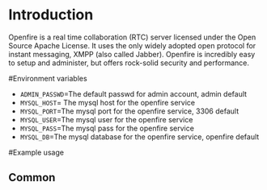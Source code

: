 # Introduction

Openfire is a real time collaboration (RTC) server licensed under the Open Source Apache License. It uses the only widely adopted open protocol for instant messaging, XMPP (also called Jabber). Openfire is incredibly easy to setup and administer, but offers rock-solid security and performance.


#Environment variables

- `ADMIN_PASSWD`=The default passwd for admin account, admin default
- `MYSQL_HOST`= The mysql host for the openfire service
- `MYSQL_PORT`=The mysql port for the openfire service, 3306 default
- `MYSQL_USER`=The mysql user for the openfire service
- `MYSQL_PASS`=The mysql pass for the openfire service
- `MYSQL_DB`=The mysql database for the openfire service, openfire default

#Example usage

## Common


```sudo docker run -d -p 13478:3478 -p 13479:3479 -p 15222:5222 -p 15223:5223 -p 15229:5229 -p 17070:7070 -p 17777:7777 -p 19090:9090 -p 19091:9091 -e MYSQL_HOST=54.169.67.124 -e MYSQL_PORT=10306 -e MYSQL_USER=system -e MYSQL_PASS=System openfiretest
```

